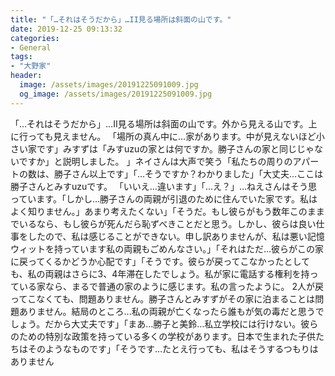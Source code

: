 ```yaml
---
title: "「…それはそうだから」…II見る場所は斜面の山です。"
date: 2019-12-25 09:13:32
categories:
- General
tags:
- "大野家"
header:
  image: /assets/images/20191225091009.jpg
  og_image: /assets/images/20191225091009.jpg
---
```


「…それはそうだから」…II見る場所は斜面の山です。外から見える山です。上に行っても見えません。 「場所の真ん中に…家があります。中が見えないほど小さい家です」みすずは「みすuzuの家とは何ですか。勝子さんの家と同じじゃないですか」と説明しました。 」ネイさんは大声で笑う「私たちの周りのアパートの数は、勝子さん以上です」「…そうですか？わかりました」「大丈夫…ここは勝子さんとみすuzuです。 「いいえ…違います」「…え？」…ねえさんはそう思っています。「しかし…勝子さんの両親が引退のために住んでいた家です。私はよく知りません。」あまり考えたくない」「そうだ。もし彼らがもう数年このままでいるなら、もし彼らが死んだら恥ずべきことだと思う。しかし、彼らは良い仕事をしたので、私は感じることができない。申し訳ありませんが、私は悪い記憶ウィットを持っています私の両親もごめんなさい。」「それはただ…彼らがこの家に戻ってくるかどうか心配です」「そうです。彼らが戻ってこなかったとしても、私の両親はさらに3、4年滞在したでしょう。私が家に電話する権利を持っている家なら、まるで普通の家のように感じます。私の言ったように。 2人が戻ってこなくても、問題ありません。勝子さんとみすずがその家に泊まることは問題ありません。結局のところ...私の両親が亡くなったら誰もが気の毒だと思うでしょう。だから大丈夫です」「まあ…勝子と美鈴…私立学校には行けない。彼らのための特別な政策を持っている多くの学校があります。日本で生まれた子供たちはそのようなものです」「そうです…たとえ行っても、私はそうするつもりはありません
